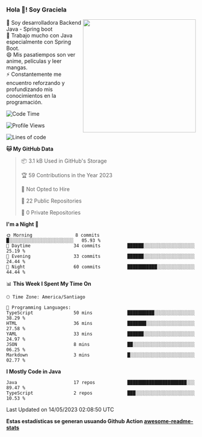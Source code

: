### Hola 👋! Soy Graciela

<img align='right' src="https://user-images.githubusercontent.com/74038190/221352975-94759904-aa4c-4032-a8ab-b546efb9c478.gif" width="300">

<p>🔭 Soy desarrolladora Backend Java - Spring boot<br>
🌱 Trabajo mucho con Java especialmente con Spring Boot.<br>
😄 Mis pasatiempos son ver anime, películas y leer mangas.<br>
⚡ Constantemente me encuentro reforzando y profundizando mis conocimientos en la programación.</p>

<!--START_SECTION:waka-->
![Code Time](http://img.shields.io/badge/Code%20Time-5%20hrs%205%20mins-blue)

![Profile Views](http://img.shields.io/badge/Profile%20Views-24-blue)

![Lines of code](https://img.shields.io/badge/From%20Hello%20World%20I%27ve%20Written-79.1%20thousand%20lines%20of%20code-blue)

**🐱 My GitHub Data** 

> 📦 3.1 kB Used in GitHub's Storage 
 > 
> 🏆 59 Contributions in the Year 2023
 > 
> 🚫 Not Opted to Hire
 > 
> 📜 22 Public Repositories 
 > 
> 🔑 0 Private Repositories 
 > 
**I'm a Night 🦉** 

```text
🌞 Morning                8 commits           █░░░░░░░░░░░░░░░░░░░░░░░░   05.93 % 
🌆 Daytime                34 commits          ██████░░░░░░░░░░░░░░░░░░░   25.19 % 
🌃 Evening                33 commits          ██████░░░░░░░░░░░░░░░░░░░   24.44 % 
🌙 Night                  60 commits          ███████████░░░░░░░░░░░░░░   44.44 % 
```


📊 **This Week I Spent My Time On** 

```text
🕑︎ Time Zone: America/Santiago

💬 Programming Languages: 
TypeScript               50 mins             ██████████░░░░░░░░░░░░░░░   38.29 % 
HTML                     36 mins             ███████░░░░░░░░░░░░░░░░░░   27.58 % 
YAML                     33 mins             ██████░░░░░░░░░░░░░░░░░░░   24.97 % 
JSON                     8 mins              ██░░░░░░░░░░░░░░░░░░░░░░░   06.25 % 
Markdown                 3 mins              █░░░░░░░░░░░░░░░░░░░░░░░░   02.77 % 
```

**I Mostly Code in Java** 

```text
Java                     17 repos            ██████████████████████░░░   89.47 % 
TypeScript               2 repos             ███░░░░░░░░░░░░░░░░░░░░░░   10.53 % 
```




 Last Updated on 14/05/2023 02:08:50 UTC
<!--END_SECTION:waka-->


<!--
**gracielaContreras/gracielaContreras** is a ✨ _special_ ✨ repository because its `README.md` (this file) appears on your GitHub profile.

Here are some ideas to get you started:

- 🔭 I’m currently working on ...
- 🌱 I’m currently learning ...
- 👯 I’m looking to collaborate on ...
- 🤔 I’m looking for help with ...
- 💬 Ask me about ...
- 📫 How to reach me: ...
- 😄 Pronouns: ...
- ⚡ Fun fact: ...
-->

**Estas estadísticas se generan usuando Github Action [awesome-readme-stats](https://github.com/anmol098/waka-readme-stats)**

